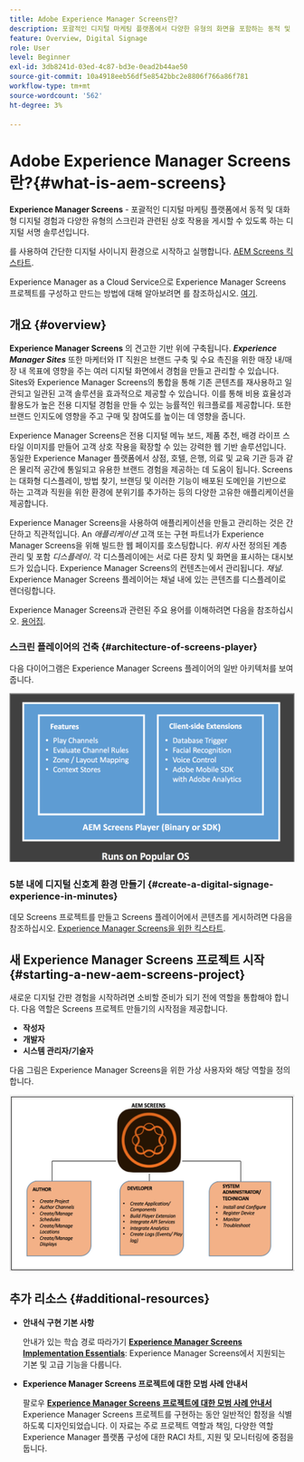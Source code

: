 ```yaml
---
title: Adobe Experience Manager Screens란?
description: 포괄적인 디지털 마케팅 플랫폼에서 다양한 유형의 화면을 포함하는 동적 및 대화형 디지털 경험과 상호 작용을 게시할 수 있는 디지털 서명 솔루션인 Adobe Experience Manager Screens을 사용하는 방법을 알아봅니다.
feature: Overview, Digital Signage
role: User
level: Beginner
exl-id: 3db8241d-03ed-4c87-bd3e-0ead2b44ae50
source-git-commit: 10a4918eeb56df5e8542bbc2e8806f766a86f781
workflow-type: tm+mt
source-wordcount: '562'
ht-degree: 3%

---
```


# Adobe Experience Manager Screens란?{#what-is-aem-screens}

**Experience Manager Screens** - 포괄적인 디지털 마케팅 플랫폼에서 동적 및 대화형 디지털 경험과 다양한 유형의 스크린과 관련된 상호 작용을 게시할 수 있도록 하는 디지털 서명 솔루션입니다.

를 사용하여 간단한 디지털 사이니지 환경으로 시작하고 실행합니다. [AEM Screens 킥스타트](kickstart-for-aem-screens.md).

Experience Manager as a Cloud Service으로 Experience Manager Screens 프로젝트를 구성하고 만드는 방법에 대해 알아보려면 를 참조하십시오. [여기](https://experienceleague.adobe.com/docs/experience-manager-cloud-service/content/screens-as-cloud-service/home.html).

## 개요 {#overview}

**Experience Manager Screens** 의 견고한 기반 위에 구축됩니다. ***Experience Manager Sites*** 또한 마케터와 IT 직원은 브랜드 구축 및 수요 촉진을 위한 매장 내/매장 내 목표에 영향을 주는 여러 디지털 화면에서 경험을 만들고 관리할 수 있습니다. Sites와 Experience Manager Screens의 통합을 통해 기존 콘텐츠를 재사용하고 일관되고 일관된 고객 솔루션을 효과적으로 제공할 수 있습니다. 이를 통해 비용 효율성과 활용도가 높은 전용 디지털 경험을 만들 수 있는 능률적인 워크플로를 제공합니다. 또한 브랜드 인지도에 영향을 주고 구매 및 참여도를 높이는 데 영향을 줍니다.

Experience Manager Screens은 전용 디지털 메뉴 보드, 제품 추천, 배경 라이프 스타일 이미지를 만들어 고객 상호 작용을 확장할 수 있는 강력한 웹 기반 솔루션입니다. 동일한 Experience Manager 플랫폼에서 상점, 호텔, 은행, 의료 및 교육 기관 등과 같은 물리적 공간에 통일되고 유용한 브랜드 경험을 제공하는 데 도움이 됩니다. Screens는 대화형 디스플레이, 방법 찾기, 브랜딩 및 이러한 기능이 배포된 도메인을 기반으로 하는 고객과 직원을 위한 환경에 분위기를 추가하는 등의 다양한 고유한 애플리케이션을 제공합니다.

Experience Manager Screens을 사용하여 애플리케이션을 만들고 관리하는 것은 간단하고 직관적입니다. An *애플리케이션* 고객 또는 구현 파트너가 Experience Manager Screens을 위해 빌드한 웹 페이지를 호스팅합니다. *위치* 사전 정의된 계층 관리 및 포함 *디스플레이*. 각 디스플레이에는 서로 다른 장치 및 화면을 표시하는 대시보드가 있습니다. Experience Manager Screens의 컨텐츠는에서 관리됩니다. *채널*. Experience Manager Screens 플레이어는 채널 내에 있는 콘텐츠를 디스플레이로 렌더링합니다.

Experience Manager Screens과 관련된 주요 용어를 이해하려면 다음을 참조하십시오. [용어집](screens-glossary.md).

### 스크린 플레이어의 건축 {#architecture-of-screens-player}

다음 다이어그램은 Experience Manager Screens 플레이어의 일반 아키텍처를 보여 줍니다.

![chlimage_1-29](assets/chlimage_1-29.png)

### 5분 내에 디지털 신호계 환경 만들기 {#create-a-digital-signage-experience-in-minutes}

데모 Screens 프로젝트를 만들고 Screens 플레이어에서 콘텐츠를 게시하려면 다음을 참조하십시오. [Experience Manager Screens을 위한 킥스타트](kickstart-for-aem-screens.md).

## 새 Experience Manager Screens 프로젝트 시작 {#starting-a-new-aem-screens-project}

새로운 디지털 간판 경험을 시작하려면 소비할 준비가 되기 전에 역할을 통합해야 합니다. 다음 역할은 Screens 프로젝트 만들기의 시작점을 제공합니다.

* **작성자**
* **개발자**
* **시스템 관리자/기술자**

다음 그림은 Experience Manager Screens을 위한 가상 사용자와 해당 역할을 정의합니다.

![chlimage_1-30](assets/chlimage_1-30.png)


## 추가 리소스 {#additional-resources}

* **안내식 구현 기본 사항**

   안내가 있는 학습 경로 따라가기 **[Experience Manager Screens Implementation Essentials](https://experienceleague.adobe.com/?launch=AEM-7a)**: Experience Manager Screens에서 지원되는 기본 및 고급 기능을 다룹니다.

* **Experience Manager Screens 프로젝트에 대한 모범 사례 안내서**

   팔로우 **[Experience Manager Screens 프로젝트에 대한 모범 사례 안내서](/help/using/about-guide.md)** Experience Manager Screens 프로젝트를 구현하는 동안 일반적인 함정을 식별하도록 디자인되었습니다. 이 자료는 주로 프로젝트 역할과 책임, 다양한 역할 Experience Manager 플랫폼 구성에 대한 RACI 차트, 지원 및 모니터링에 중점을 둡니다.

<!-- DEAD LINK * **New Adobe Customer Support Experience**

   Follow **[Customer One for Enterprise Help](https://docs.adobe.com/content/help/en/customer-one/using/home.htmlhome.html#)** to learn more about Admin Console Support tickets. -->
